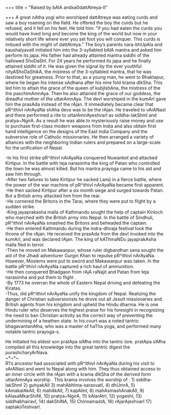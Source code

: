 +++
title = "Raised by bAlA andxa0dattAtreya-II"

+++
A great nAtha yogi who worshiped dattAtreya was eating curds and saw a
boy roaming on the field. He offered the boy the curds but he refused,
and it fell on his feet. He told him: “if you had eaten the curds you
would have lived long and become the king of the world but now in your
relatively short life where ever you set foot you will conquer. This
curds is imbued with the might of dattAtreya.” The boy’s parents
nara-bhUpAla and kaushalyavatI initiated him into the 3-syllabled bAlA
mantra and asked him perform its japa. His father had already attained
mantra siddhi of the hallowed ShoDaShI. For 24 years he performed its
japa and he finally attained siddhi of it. He was given the signal by
the ever youthful nityAShoDaShikA, the mistress of the 3-syllabled
mantra, that he was destined for greatness. Prior to that, as a young
man, he went to Bhaktapur, where he began his intense sAdhana after his
nine fold krama dIkSha. This led him to attain the grace of the queen of
kubjIshAna, the mistress of the the paschimAmnAya. Then he also attained
the grace of our goddess, the dreadful mother of the uttarAmnAya. The
devI worshiped in the kumArI gave him the prasAda instead of the rAjan.
It immediately became clear that pR^ithivI nArAyaNa shAha deva was to be
the rAjan. He traveled to vArANasI and there performed a rite to
uttarAmnAyeshvarI as siddha-lakShmI and pratya\~NgirA. As a result he
was able to mysteriously raise money and use to purchase first-class
modern weapons from India and also obtain first hand intelligence on the
designs of the East India Company and the subversive role of Catholic
missionaries. He then arranged a variety of alliances with the
neighboring Indian rulers and prepared on a large-scale for the
unification of Nepal.

\-In his first strike pR^ithivI nArAyaNa conquered Nuwankot and attacked
Kirtipur. In the battle with teja narasimha the king of Patan who
controlled the town he was almost killed. But his mantra prayoga came to
his aid and saw him through.  
\-After two failures to take Kirtipur he sacked Lamji in a fierce
battle, where the power of the war machine of pR^ithivI nArAyaNa became
first apparent.  
\-He then sacked Kirtipur after a six month siege and surged towards
Patan. But a British army attacked him from the rear.  
\-He cornered the Britons in the Tarai, where they were put to flight by
a sudden strike.  
\-King jayaprakasha malla of Kathmandu sought the help of captain
Kinloch who marched with the British army into Nepal. In the battle of
Sindhuli, pR^ithivI nArAyaNa smashed the Britons and beheaded the
captain.  
\-He then entered Kathmandu during the indra-dhvaja festival took the
throne of the rAjan. He received the prasAda from the devI invoked into
the kumArI, and was declared rAjan. The king of kAThmaNDu jayaprakAsha
malla fled in terror.  
\-Then he moved on Makawanpur, whose ruler digbandhan sena sought the
aid of the Jihadi adventurer Gurgin Khan to repulse pR^ithivI nArAyaNa.
However, Moslems were put to sword and Makawanpur was taken. In the
battle pR^ithivI nArAyaNa captured a rich haul of ammunition.  
\-He then conquered Bhadgaon from rAjA raNajit and Patan from teja
narasimha and put them to flight .  
\-By 1773 he overran the whole of Eastern Nepal driving and defeating
the Kiratas.  
\-Thus, did pR^ithivI nArAyaNa unify the kingdom of Nepal. Realizing the
danger of Christian subversionists he drove out all Jesuit missionaries
and British agents from his kingdom and upheld the Hindu dharma. He is
one Hindu ruler who deserves the highest praise for his foresight in
recognizing the need to ban Christian activity as the correct way of
preventing the undermining of a heathen state. In his court was a noted
tantric bhagavantanAtha, who was a master of haTha yoga, and performed
many notable tantric prayoga-s.

He initiated his eldest son pratApa siMha into the tantric lore. pratApa
siMha compiled all this knowledge into the great tantric digest the
purashcharyArNava.  
\~\*\~\*\~  
R1’s ancestor had associated with pR^ithivI nArAyaNa during his visit to
vArANasi and went to Nepal along with him. They thus obtained access to
an inner circle with the rAjan with a krama dIkSha of the derived form
uttarAmnAya worship . This krama involves the worship of : 1)
siddha-lakShmI 2) guhyakAlI 3) mahAbhIma-sarasvatI, 4) dhUmrA, 5)
kAmakalAkAlI, 6) mahAkAlI, 7) kapAlinI, 8) mahAsmashAnakAlI, 9)
kAlasaMkarShiNI, 10) pratya\~NgirA, 11) kAlarAtrI, 12) yogeshI, 13)
siddhabhairavI, 14) dakShiNA, 15) ChinnamastA, 16) rAjarAjeshvarI 17)
saptakoTeshvarI.
